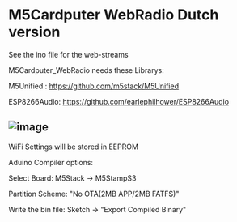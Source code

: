  
# M5Cardputer WebRadio Dutch version

See the ino file for the web-streams

M5Cardputer_WebRadio needs these Librarys: 

M5Unified : https://github.com/m5stack/M5Unified 

ESP8266Audio: https://github.com/earlephilhower/ESP8266Audio

![image](https://github.com/rolandbreedveld/M5Cardputer_WebRadio_Dutch/blob/main/M5Cardputer_WebRadio_NL.jpeg)
----
WiFi Settings will be stored in EEPROM


Aduino Compiler options:

Select Board: M5Stack -> M5StampS3

Partition Scheme: "No OTA(2MB APP/2MB FATFS)"

Write the bin file: Sketch -> "Export Compiled Binary"
